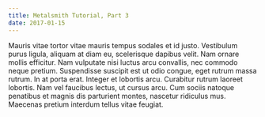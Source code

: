```yaml
---
title: Metalsmith Tutorial, Part 3
date: 2017-01-15
---
```


Mauris vitae tortor vitae mauris tempus sodales et id justo. Vestibulum purus ligula, aliquam at diam eu, scelerisque dapibus velit. Nam ornare mollis efficitur. Nam vulputate nisi luctus arcu convallis, nec commodo neque pretium. Suspendisse suscipit est ut odio congue, eget rutrum massa rutrum. In at porta erat. Integer et lobortis arcu. Curabitur rutrum laoreet lobortis. Nam vel faucibus lectus, ut cursus arcu. Cum sociis natoque penatibus et magnis dis parturient montes, nascetur ridiculus mus. Maecenas pretium interdum tellus vitae feugiat.
